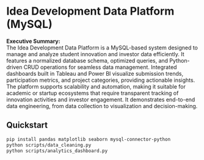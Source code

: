 
# Idea Development Data Platform (MySQL)

**Executive Summary:**  
The Idea Development Data Platform is a MySQL-based system designed to manage and analyze student innovation and investor data efficiently. It features a normalized database schema, optimized queries, and Python-driven CRUD operations for seamless data management. Integrated dashboards built in Tableau and Power BI visualize submission trends, participation metrics, and project categories, providing actionable insights. The platform supports scalability and automation, making it suitable for academic or startup ecosystems that require transparent tracking of innovation activities and investor engagement. It demonstrates end-to-end data engineering, from data collection to visualization and decision-making.

## Quickstart
```bash
pip install pandas matplotlib seaborn mysql-connector-python
python scripts/data_cleaning.py
python scripts/analytics_dashboard.py
```
